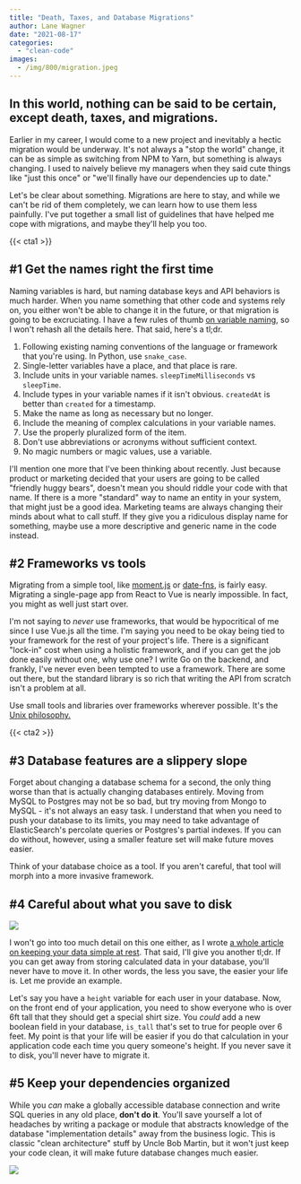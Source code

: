 ```yaml
---
title: "Death, Taxes, and Database Migrations"
author: Lane Wagner
date: "2021-08-17"
categories: 
  - "clean-code"
images:
  - /img/800/migration.jpeg
---
```


## In this world, nothing can be said to be certain, except death, taxes, and migrations.

Earlier in my career, I would come to a new project and inevitably a hectic migration would be underway. It's not always a "stop the world" change, it can be as simple as switching from NPM to Yarn, but something is always changing. I used to naively believe my managers when they said cute things like "just this once" or "we'll finally have our dependencies up to date."

Let's be clear about something. Migrations are here to stay, and while we can't be rid of them completely, we can learn how to use them less painfully. I've put together a small list of guidelines that have helped me cope with migrations, and maybe they'll help you too.

{{< cta1 >}}

## #1 Get the names right the first time

Naming variables is hard, but naming database keys and API behaviors is much harder. When you name something that other code and systems rely on, you either won't be able to change it in the future, or that migration is going to be excruciating. I have a few rules of thumb [on variable naming](/clean-code/naming-variables/), so I won't rehash all the details here. That said, here's a tl;dr.

1. Following existing naming conventions of the language or framework that you're using. In Python, use `snake_case`.
2. Single-letter variables have a place, and that place is rare.
3. Include units in your variable names. `sleepTimeMilliseconds` vs `sleepTime`.
4. Include types in your variable names if it isn't obvious. `createdAt` is better than `created` for a timestamp.
5. Make the name as long as necessary but no longer.
6. Include the meaning of complex calculations in your variable names.
7. Use the properly pluralized form of the item.
8. Don't use abbreviations or acronyms without sufficient context.
9. No magic numbers or magic values, use a variable.

I'll mention one more that I've been thinking about recently. Just because product or marketing decided that your users are going to be called "friendly huggy bears", doesn't mean you should riddle your code with that name. If there is a more "standard" way to name an entity in your system, that might just be a good idea. Marketing teams are always changing their minds about what to call stuff. If they give you a ridiculous display name for something, maybe use a more descriptive and generic name in the code instead.

## #2 Frameworks vs tools

Migrating from a simple tool, like [moment.js](https://momentjs.com/) or [date-fns](https://date-fns.org/), is fairly easy. Migrating a single-page app from React to Vue is nearly impossible. In fact, you might as well just start over.

I'm not saying to _never_ use frameworks, that would be hypocritical of me since I use Vue.js all the time. I'm saying you need to be okay being tied to your framework for the rest of your project's life. There is a significant "lock-in" cost when using a holistic framework, and if you can get the job done easily without one, why use one? I write Go on the backend, and frankly, I've never even been tempted to use a framework. There are some out there, but the standard library is so rich that writing the API from scratch isn't a problem at all.

Use small tools and libraries over frameworks wherever possible. It's the [Unix philosophy.](https://en.wikipedia.org/wiki/Unix_philosophy)

{{< cta2 >}}

## #3 Database features are a slippery slope

Forget about changing a database schema for a second, the only thing worse than that is actually changing databases entirely. Moving from MySQL to Postgres may not be so bad, but try moving from Mongo to MySQL - it's not always an easy task. I understand that when you need to push your database to its limits, you may need to take advantage of ElasticSearch's percolate queries or Postgres's partial indexes. If you can do without, however, using a smaller feature set will make future moves easier.

Think of your database choice as a tool. If you aren't careful, that tool will morph into a more invasive framework.

## #4 Careful about what you save to disk

![](/img/800/programming_meme.jpg)

I won't go into too much detail on this one either, as I wrote [a whole article on keeping your data simple at rest](https://wagslane.dev/posts/keep-your-data-raw-at-rest/). That said, I'll give you another tl;dr. If you can get away from storing calculated data in your database, you'll never have to move it. In other words, the less you save, the easier your life is. Let me provide an example.

Let's say you have a `height` variable for each user in your database. Now, on the front end of your application, you need to show everyone who is over 6ft tall that they should get a special shirt size. You _could_ add a new boolean field in your database, `is_tall` that's set to true for people over 6 feet. My point is that your life will be easier if you do that calculation in your application code each time you query someone's height. If you never save it to disk, you'll never have to migrate it.

## #5 Keep your dependencies organized

While you _can_ make a globally accessible database connection and write SQL queries in any old place, **don't do it**. You'll save yourself a lot of headaches by writing a package or module that abstracts knowledge of the database "implementation details" away from the business logic. This is classic "clean architecture" stuff by Uncle Bob Martin, but it won't just keep your code clean, it will make future database changes much easier.

![](/img/800/CleanArchitecture.jpg)
